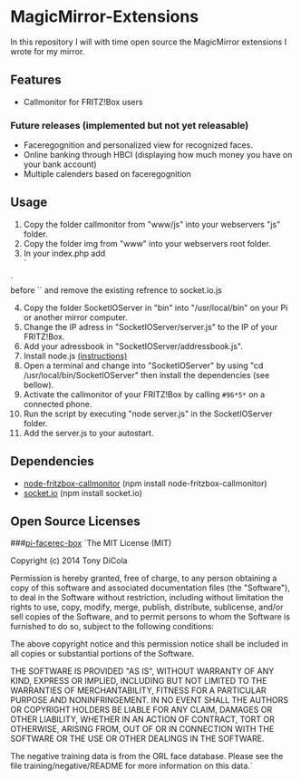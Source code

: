 # MagicMirror-Extensions
In this repository I will with time open source the MagicMirror extensions I wrote for my mirror.

## Features
- Callmonitor for FRITZ!Box users

### Future releases (implemented but not yet releasable)
- Faceregognition and personalized view for recognized faces.
- Online banking through HBCI (displaying how much money you have on your bank account)
- Multiple calenders based on faceregognition

## Usage
1. Copy the folder callmonitor from "www/js" into your webservers "js" folder.
2. Copy the folder img from "www" into your webservers root folder.
3. In your index.php add <br>`<script src="http://localhost:1234/socket.io/socket.io.js"></script>
<script src="js/callmonitor/callmonitor.js" type="text/javascript"></script>`<br> before `</body>` and remove the existing refrence to socket.io.js
4. Copy the folder SocketIOServer in "bin" into "/usr/local/bin" on your Pi or another mirror computer.
5. Change the IP adress in "SocketIOServer/server.js" to the IP of your FRITZ!Box.
6. Add your adressbook in "SocketIOServer/addressbook.js".
7. Install node.js [(instructions)](http://blog.wia.io/installing-node-js-v4-0-0-on-a-raspberry-pi/)
8. Open a terminal and change into "SocketIOServer" by using "cd /usr/local/bin/SocketIOServer" then install the dependencies (see bellow).
9. Activate the callmonitor of your FRITZ!Box by calling `#96*5*` on a connected phone.
10. Run the script by executing "node server.js" in the SocketIOServer folder.
11. Add the server.js to your autostart.

## Dependencies
- [node-fritzbox-callmonitor](https://www.npmjs.com/package/node-fritzbox-callmonitor) (npm install node-fritzbox-callmonitor)
- [socket.io](http://socket.io/) (npm install socket.io)

## Open Source Licenses
###[pi-facerec-box](https://github.com/tdicola/pi-facerec-box)
`The MIT License (MIT)

Copyright (c) 2014 Tony DiCola

Permission is hereby granted, free of charge, to any person obtaining a copy of
this software and associated documentation files (the "Software"), to deal in
the Software without restriction, including without limitation the rights to
use, copy, modify, merge, publish, distribute, sublicense, and/or sell copies of
the Software, and to permit persons to whom the Software is furnished to do so,
subject to the following conditions:

The above copyright notice and this permission notice shall be included in all
copies or substantial portions of the Software.

THE SOFTWARE IS PROVIDED "AS IS", WITHOUT WARRANTY OF ANY KIND, EXPRESS OR
IMPLIED, INCLUDING BUT NOT LIMITED TO THE WARRANTIES OF MERCHANTABILITY, FITNESS
FOR A PARTICULAR PURPOSE AND NONINFRINGEMENT. IN NO EVENT SHALL THE AUTHORS OR
COPYRIGHT HOLDERS BE LIABLE FOR ANY CLAIM, DAMAGES OR OTHER LIABILITY, WHETHER
IN AN ACTION OF CONTRACT, TORT OR OTHERWISE, ARISING FROM, OUT OF OR IN
CONNECTION WITH THE SOFTWARE OR THE USE OR OTHER DEALINGS IN THE SOFTWARE.

The negative training data is from the ORL face database.  Please see the file
training/negative/README for more information on this data.`